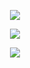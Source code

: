 
<p align="center" width="100%">
  <img src="https://media3.giphy.com/media/xTiTnwtxXU2SbrTsmA/source.gif" />
</p>
<p align="center" width="100%">
  <img src="https://github-readme-stats.vercel.app/api?username=emmaleger58&count_private=true&show_icons=true&&bg_color=000000&title_color=80ffd4&text_color=d0e5d7&icon_color=99ffcc" />
</p>
<p align="center" width="100%">
  <img src="https://github-readme-stats.vercel.app/api/top-langs/?username=emmaleger58&layout=compact&bg_color=000000&title_color=80ffd4&text_color=d0e5d7&card_width=445" />
</p>
